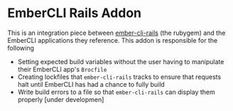 # EmberCLI Rails Addon

This is an integration piece between
[ember-cli-rails](https://github.com/rwz/ember-cli-rails/pull/25/files) (the
rubygem) and the EmberCLI applications they reference.  This addon is
responsible for the following

- Setting expected build variables without the user having to manipulate their
  EmberCLI app's `Brocfile`
- Creating lockfiles that `ember-cli-rails` tracks to ensure that requests halt
  until EmberCLI has had a chance to fully build
- Write build errors to a file so that `ember-cli-rails` can display them
  properly [under developmen]
